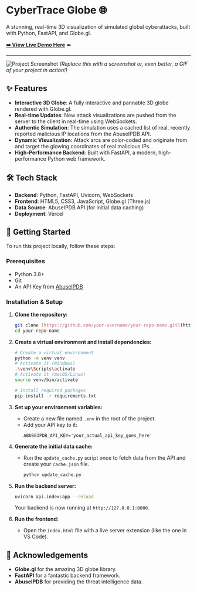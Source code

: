 # CyberTrace Globe 🌐

A stunning, real-time 3D visualization of simulated global cyberattacks, built with Python, FastAPI, and Globe.gl.

**[➡️ View Live Demo Here](https://cyber-trace-globe.vercel.app/)** ⬅️

---

![Project Screenshot](https://via.placeholder.com/800x400.png?text=Add+a+Screenshot+or+GIF+of+Your+Globe!)
_(Replace this with a screenshot or, even better, a GIF of your project in action!)_

## ✨ Features

- **Interactive 3D Globe**: A fully interactive and pannable 3D globe rendered with Globe.gl.
- **Real-time Updates**: New attack visualizations are pushed from the server to the client in real-time using WebSockets.
- **Authentic Simulation**: The simulation uses a cached list of real, recently reported malicious IP locations from the AbuseIPDB API.
- **Dynamic Visualization**: Attack arcs are color-coded and originate from and target the glowing coordinates of real malicious IPs.
- **High-Performance Backend**: Built with FastAPI, a modern, high-performance Python web framework.

## 🛠️ Tech Stack

- **Backend**: Python, FastAPI, Uvicorn, WebSockets
- **Frontend**: HTML5, CSS3, JavaScript, Globe.gl (Three.js)
- **Data Source**: AbuseIPDB API (for initial data caching)
- **Deployment**: Vercel

## 🚀 Getting Started

To run this project locally, follow these steps:

### Prerequisites

- Python 3.8+
- Git
- An API Key from [AbuseIPDB](https://www.abuseipdb.com/api)

### Installation & Setup

1.  **Clone the repository:**

    ```bash
    git clone [https://github.com/your-username/your-repo-name.git](https://github.com/your-username/your-repo-name.git)
    cd your-repo-name
    ```

2.  **Create a virtual environment and install dependencies:**

    ```bash
    # Create a virtual environment
    python -m venv venv
    # Activate it (Windows)
    .\venv\Scripts\activate
    # Activate it (macOS/Linux)
    source venv/bin/activate

    # Install required packages
    pip install -r requirements.txt
    ```

3.  **Set up your environment variables:**

    - Create a new file named `.env` in the root of the project.
    - Add your API key to it:
      ```
      ABUSEIPDB_API_KEY='your_actual_api_key_goes_here'
      ```

4.  **Generate the initial data cache:**

    - Run the `update_cache.py` script once to fetch data from the API and create your `cache.json` file.
      ```bash
      python update_cache.py
      ```

5.  **Run the backend server:**

    ```bash
    uvicorn api.index:app --reload
    ```

    Your backend is now running at `http://127.0.0.1:8000`.

6.  **Run the frontend:**
    - Open the `index.html` file with a live server extension (like the one in VS Code).

## 🙏 Acknowledgements

- **Globe.gl** for the amazing 3D globe library.
- **FastAPI** for a fantastic backend framework.
- **AbuseIPDB** for providing the threat intelligence data.
